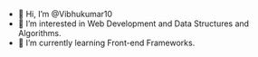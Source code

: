 - 👋 Hi, I’m @Vibhukumar10
- 👀 I’m interested in Web Development and Data Structures and Algorithms.
- 🌱 I’m currently learning Front-end Frameworks.

<!---
Vibhukumar10/Vibhukumar10 is a ✨ special ✨ repository because its `README.md` (this file) appears on your GitHub profile.
You can click the Preview link to take a look at your changes.
--->
